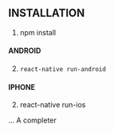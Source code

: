 ## INSTALLATION ##

1. npm install
#### ANDROID
2. ```react-native run-android```
#### IPHONE
2. react-native run-ios

... A completer
